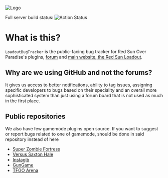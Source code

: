 ![Logo](https://cdn.redsun.tf/256_logo.png)

Full server build status: ![Action Status](https://github.com/redsunservers/redsun-master/workflows/Full%20Build/badge.svg)
# What is this?
`LoadoutBugTracker` is the public-facing bug tracker for Red Sun Over Paradise's plugins, [forum](https://forum.redsun.tf) and [main website, the Red Sun Loadout](https://redsun.tf).

## Why are we using GitHub and not the forums?
It gives us access to better notifications, ability to tag issues, assigning specific developers to bugs based on their speciality and an overall more sophisticated system than just using a forum board that is not used as much in the first place.

## Public repositories
We also have few gamemode plugins open source. If you want to suggest or report bugs related to one of gamemode, should be done in said repository instead of here
- [Super Zombie Fortress](https://github.com/redsunservers/SuperZombieFortress)
- [Versus Saxton Hale](https://github.com/redsunservers/VSH-Rewrite)
- [Instagib](https://github.com/haxtonsale/TF2Instagib)
- [GunGame](https://github.com/ScrewdriverHyena/tfgungame-redux)
- [TFGO Arena](https://github.com/Mikusch/tfgo)